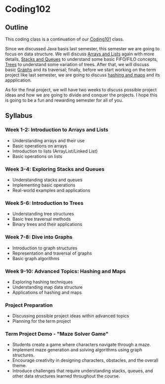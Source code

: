 # Coding102

## Outline
This coding class is a continuation of our [Coding101](https://github.com/Kiwee-Co/Coding101) class.  

Since we discussed Java basis last semester, this semester we are going to focus on data structure.  We will discuss [Arrays and Lists](01.Arrays_and_Lists/) again with more details, [Stacks and Queues](02.Stacks_and_Queues/) to understand some basic FIFO/FILO concepts, [Trees](03.Trees/) to understand some variation of trees.  After that, we will discuss basic [Graphs](04.Graphs/) and its traversal; finally, before we start working on the term project like last semester, we are going to discuss [hashing and maps](05.Hashing_and_Maps/) and its appplication.  

As for the final project, we will have two weeks to discuss possible project ideas and how we are going to divide and conquer the projects.  I hope this is going to be a fun and rewarding semester for all of you.

## Syllabus

### Week 1-2: Introduction to Arrays and Lists
  - Understanding arrays and their use
  - Basic operations on arrays
  - Introduction to lists (ArrayList/Linked List)
  - Basic operations on lists

### Week 3-4: Exploring Stacks and Queues
  - Understanding stacks and queues
  - Implementing basic operations
  - Real-world examples and applications

### Week 5-6: Introduction to Trees
  - Understanding tree structures
  - Basic tree traversal methods
  - Binary trees and their applications

### Week 7-8: Dive into Graphs
  - Introduction to graph structures
  - Representation and traversal of graphs
  - Basic graph algorithms

### Week 9-10: Advanced Topics: Hashing and Maps
  - Exploring hashing techniques
  - Understanding map data structure
  - Applications of hashing and maps

### Project Preparation
  - Discussing possible project ideas within advanced topics
  - Planning for the term project

### Term Project Demo - "Maze Solver Game"
  - Students create a game where characters navigate through a maze.
  - Implement maze generation and solving algorithms using graph structures.
  - Encourage creativity in designing characters, obstacles, and the overall theme.
  - Introduce challenges that require understanding stacks, queues, and other data structures learned throughout the course.



